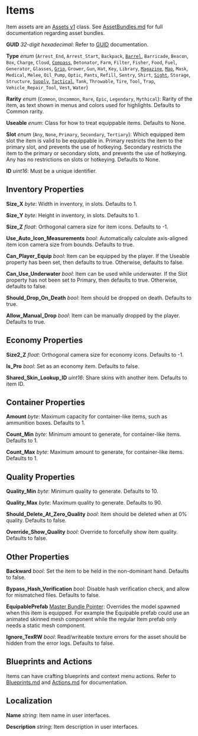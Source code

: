 Items
=====

Item assets are an [Assets v1](/AssetsV1.md) class. See [AssetBundles.md](/AssetBundles.md) for full documentation regarding asset bundles.

**GUID** *32-digit hexadecimal*: Refer to [GUID](/GUID.md) documentation.

**Type** *enum* (`Arrest_End`, `Arrest_Start`, `Backpack`, [`Barrel`](/ItemAsset/BarrelAsset.md), `Barricade`, `Beacon`, `Box`, `Charge`, `Cloud`, [`Compass`](/ItemAsset/MapAsset.md), `Detonator`, `Farm`, `Filter`, `Fisher`, `Food`, `Fuel`, `Generator`, `Glasses`, [`Grip`](/ItemAsset/GripAsset.md), `Grower`, `Gun`, `Hat`, `Key`, `Library`, [`Magazine`](/ItemAsset/MagazineAsset.md), [`Map`](/ItemAsset/MapAsset.md), `Mask`, `Medical`, `Melee`, `Oil_Pump`, `Optic`, `Pants`, `Refill`, `Sentry`, `Shirt`, [`Sight`](/ItemAsset/SightAsset.md), `Storage`, `Structure`, [`Supply`](/ItemAsset/SupplyAsset.md), [`Tactical`](/ItemAsset/TacticalAsset.md), `Tank`, `Throwable`, `Tire`, `Tool`, `Trap`, `Vehicle_Repair_Tool`, `Vest`, `Water`)

**Rarity** *enum* (`Common`, `Uncommon`, `Rare`, `Epic`, `Legendary`, `Mythical`): Rarity of the item, as text shown in menus and colors used for highlights. Defaults to Common rarity.

**Useable** *enum*: Class for how to treat equippable items. Defaults to None.

**Slot** *enum* (`Any`, `None`, `Primary`, `Secondary`, `Tertiary`): Which equipped item slot the item is valid to be equippable in. Primary restricts the item to the primary slot, and prevents the use of hotkeying. Secondary restricts the item to the primary or secondary slots, and prevents the use of hotkeying. Any has no restrictions on slots or hotkeying. Defaults to None.

**ID** *uint16*: Must be a unique identifier.

Inventory Properties
--------------------

**Size_X** *byte*: Width in inventory, in slots. Defaults to 1.

**Size_Y** *byte*: Height in inventory, in slots. Defaults to 1.

**Size_Z** *float*: Orthogonal camera size for item icons. Defaults to -1.

**Use\_Auto\_Icon\_Measurements** *bool*: Automatically calculate axis-aligned item icon camera size from bounds. Defaults to true.

**Can\_Player\_Equip** *bool*: Item can be equipped by the player. If the Useable property has been set, then defaults to true. Otherwise, defaults to false.

**Can\_Use\_Underwater** *bool*: Item can be used while underwater. If the Slot property has not been set to Primary, then defaults to true. Otherwise, defaults to false.

**Should\_Drop\_On\_Death** *bool*: Item should be dropped on death. Defaults to true.

**Allow\_Manual\_Drop** *bool*: Item can be manually dropped by the player. Defaults to true.

Economy Properties
------------------

**Size2_Z** *float*: Orthogonal camera size for economy icons. Defaults to -1.

**Is_Pro** *bool*: Set as an economy item. Defaults to false.

**Shared\_Skin\_Lookup\_ID** *uint16*: Share skins with another item. Defaults to item ID.

Container Properties
--------------------

**Amount** *byte*: Maximum capacity for container-like items, such as ammunition boxes. Defaults to 1.

**Count_Min** *byte*: Minimum amount to generate, for container-like items. Defaults to 1.

**Count_Max** *byte*: Maximum amount to generate, for container-like items. Defaults to 1.

Quality Properties
------------------

**Quality_Min** *byte*: Minimum quality to generate. Defaults to 10.

**Quality_Max** *byte*: Maximum quality to generate. Defaults to 90.

**Should\_Delete\_At\_Zero\_Quality** *bool*: Item should be deleted when at 0% quality. Defaults to false.

**Override\_Show\_Quality** *bool*: Override to forcefully show item quality. Defaults to false.

Other Properties
----------------

**Backward** *bool*: Set the item to be held in the non-dominant hand. Defaults to false.

**Bypass\_Hash\_Verification** *bool*: Disable hash verification check, and allow for mismatched files. Defaults to false.

**EquipablePrefab** [Master Bundle Pointer](MasterBundlePtr.md): Overrides the model spawned when this item is equipped. For example the Equipable prefab could use an animated skinned mesh component while the regular Item prefab only needs a static mesh component.

**Ignore_TexRW** *bool*: Read/writeable texture errors for the asset should be hidden from the error logs. Defaults to false.

Blueprints and Actions
----------------------

Items can have crafting blueprints and context menu actions. Refer to [Blueprints.md](/ItemAsset/Blueprints.md) and [Actions.md](/ItemAsset/Actions.md) for documentation.

Localization
------------

**Name** *string*: Item name in user interfaces.

**Description** *string*: Item description in user interfaces. 
